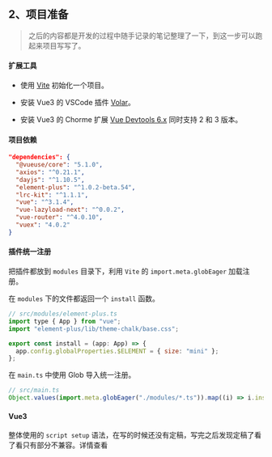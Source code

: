 ## 2、项目准备

> 之后的内容都是开发的过程中随手记录的笔记整理了一下，到这一步可以跑起来项目写写了。

#### 扩展工具

- 使用 [Vite](https://cn.vitejs.dev/guide/) 初始化一个项目。

- 安装 Vue3 的 VSCode 插件 [Volar](https://marketplace.visualstudio.com/items?itemName=johnsoncodehk.volar)。

- 安装 Vue3 的 Chorme 扩展 [Vue Devtools 6.x](https://chrome.google.com/webstore/detail/vuejs-devtools/ljjemllljcmogpfapbkkighbhhppjdbg) 同时支持 2 和 3 版本。

#### 项目依赖

```json
"dependencies": {
  "@vueuse/core": "5.1.0",
  "axios": "^0.21.1",
  "dayjs": "^1.10.5",
  "element-plus": "^1.0.2-beta.54",
  "lrc-kit": "^1.1.1",
  "vue": "^3.1.4",
  "vue-lazyload-next": "^0.0.2",
  "vue-router": "^4.0.10",
  "vuex": "4.0.2"
}
```

#### 插件统一注册

把插件都放到 `modules` 目录下，利用 `Vite` 的 `import.meta.globEager` 加载注册。

在 `modules` 下的文件都返回一个 `install` 函数。

```js
// src/modules/element-plus.ts
import type { App } from "vue";
import "element-plus/lib/theme-chalk/base.css";

export const install = (app: App) => {
  app.config.globalProperties.$ELEMENT = { size: "mini" };
};
```

在 `main.ts` 中使用 Glob 导入统一注册。

```js
// src/main.ts
Object.values(import.meta.globEager("./modules/*.ts")).map((i) => i.install?.(app));
```

#### Vue3

整体使用的 `script setup` 语法，在写的时候还没有定稿，写完之后发现定稿了看了看只有部分不兼容。详情查看 [<script setup>](https://github.com/vuejs/rfcs/pull/227#issuecomment-870105222)。

需要全部更新下依赖包，替换成新的语法即可。更新依赖推荐使用 `npm-check-updates` 整个项目进行更新。

比如涉及到的变更：

- `defineEmit` => `defineEmits`。

- `useContext()` -> `useSlots()` + `useAttrs()`。

- `defineEmits` 和 `defineProps` 不再需要导入。

#### Vuex4

`Vuex4` 变更不大，只是对 `ts` 的支持基本上任何改变，比如 `store`、 `commit`、`dispatch` 都不是很好的提示。

关于 `store` 有一遍文章 [Vue3 中让 Vuex 的 useStore 具有完整的 state 和 modules 类型推测](https://juejin.cn/post/6896367626441654279)，不过也得单独处理。

而对 `commit`、`dispatch` 源码中的类型直接就是 `string`。

```ts
export interface Dispatch {
  (type: string, payload?: any, options?: DispatchOptions): Promise<any>;
  <P extends Payload>(payloadWithType: P, options?: DispatchOptions): Promise<any>;
}

export interface Commit {
  (type: string, payload?: any, options?: CommitOptions): void;
  <P extends Payload>(payloadWithType: P, options?: CommitOptions): void;
}
```

最后期待一下 `Vuex5`，后续先用 `pinia` 改一版试试。

#### VueRouter4

路由这部分变化还是挺大的移除了多个功能，不过大部分移除的功能都能使用 `custom` 和 `v-slot` 来做。

比如使用任意的标签跳转：

```html
<RouterLink v-slot="{ navigate, isExactActive }" :to="menu.link" custom>
  <li class="menu-song__item" :class="{'is-active': isExactActive}" @click="navigate">
    <Icon :name="menu.icon" />
    <span class="menu-song__value"> {{ menu.name }} </span>
  </li>
</RouterLink>
```

#### TypeScript

在看完官网的教程之后在写业务上基本上没什么问题，在和 Vue 结合使用主要几点。

导入类型使用 `type` 指定导入类型，如果不加在 `xx.ts` 文件里是没问题的，但在 `script setup` 因为会自动收集顶层变量，所以会报错 `“PropType”仅表示类型，但在此处却作为值使用。`。使用 `type` 也便于区分逻辑与类型。

```ts
import { onMounted, ref, watch } from "vue";
import type { PropType } from "vue";
```

在项目中避免不了使用库定义的类型，我们根据调用的函数点进去，查看里面的声明关系就可以找到没有在文档中指出的子类型之类的。

```js
import { ElLoading } from "element-plus";
import type { ILoadingInstance } from "element-plus/packages/loading/src/loading.type";

let needLoadingRequestCount = 0;
let loading: ILoadingInstance;
```

#### VueUse

在这个项目中用到了这个库，这个库绝对能让你感受到 `Vue3` 好在那。

比如用到的 `useStorage`、`onClickOutside`、`useMediaControls` 极大的方便了开发。
